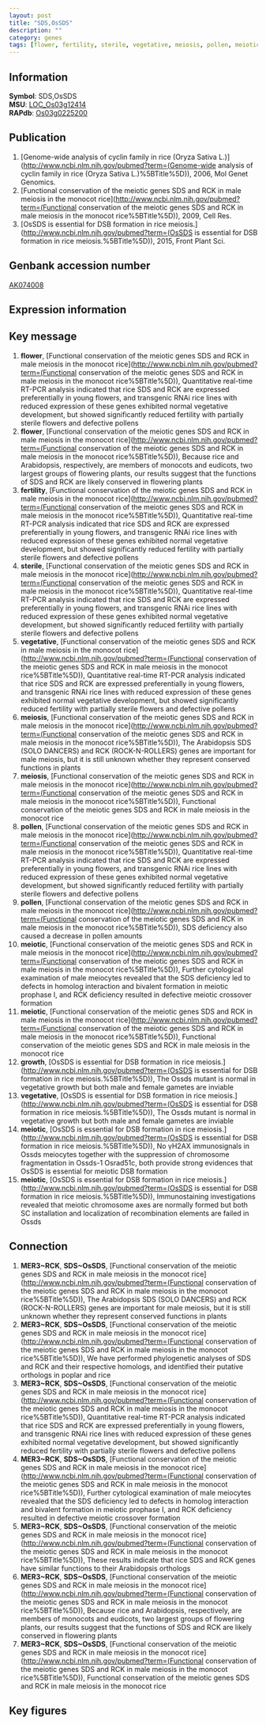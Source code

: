```yaml
---
layout: post
title: "SDS,OsSDS"
description: ""
category: genes
tags: [flower, fertility, sterile, vegetative, meiosis, pollen, meiotic, growth, Gene]
---
```


## Information
__Symbol__: SDS,OsSDS  
__MSU__: [LOC_Os03g12414](http://rice.plantbiology.msu.edu/cgi-bin/ORF_infopage.cgi?orf=LOC_Os03g12414)  
__RAPdb__: [Os03g0225200](http://rapdb.dna.affrc.go.jp/viewer/gbrowse_details/irgsp1?name=Os03g0225200)  

## Publication
1. [Genome-wide analysis of cyclin family in rice (Oryza Sativa L.)](http://www.ncbi.nlm.nih.gov/pubmed?term=(Genome-wide analysis of cyclin family in rice (Oryza Sativa L.)%5BTitle%5D)), 2006, Mol Genet Genomics.
2. [Functional conservation of the meiotic genes SDS and RCK in male meiosis in the monocot rice](http://www.ncbi.nlm.nih.gov/pubmed?term=(Functional conservation of the meiotic genes SDS and RCK in male meiosis in the monocot rice%5BTitle%5D)), 2009, Cell Res.
3. [OsSDS is essential for DSB formation in rice meiosis.](http://www.ncbi.nlm.nih.gov/pubmed?term=(OsSDS is essential for DSB formation in rice meiosis.%5BTitle%5D)), 2015, Front Plant Sci.

## Genbank accession number
[AK074008](http://www.ncbi.nlm.nih.gov/nuccore/AK074008)

## Expression information

## Key message
1. __flower__, [Functional conservation of the meiotic genes SDS and RCK in male meiosis in the monocot rice](http://www.ncbi.nlm.nih.gov/pubmed?term=(Functional conservation of the meiotic genes SDS and RCK in male meiosis in the monocot rice%5BTitle%5D)),  Quantitative real-time RT-PCR analysis indicated that rice SDS and RCK are expressed preferentially in young flowers, and transgenic RNAi rice lines with reduced expression of these genes exhibited normal vegetative development, but showed significantly reduced fertility with partially sterile flowers and defective pollens
2. __flower__, [Functional conservation of the meiotic genes SDS and RCK in male meiosis in the monocot rice](http://www.ncbi.nlm.nih.gov/pubmed?term=(Functional conservation of the meiotic genes SDS and RCK in male meiosis in the monocot rice%5BTitle%5D)),  Because rice and Arabidopsis, respectively, are members of monocots and eudicots, two largest groups of flowering plants, our results suggest that the functions of SDS and RCK are likely conserved in flowering plants
3. __fertility__, [Functional conservation of the meiotic genes SDS and RCK in male meiosis in the monocot rice](http://www.ncbi.nlm.nih.gov/pubmed?term=(Functional conservation of the meiotic genes SDS and RCK in male meiosis in the monocot rice%5BTitle%5D)),  Quantitative real-time RT-PCR analysis indicated that rice SDS and RCK are expressed preferentially in young flowers, and transgenic RNAi rice lines with reduced expression of these genes exhibited normal vegetative development, but showed significantly reduced fertility with partially sterile flowers and defective pollens
4. __sterile__, [Functional conservation of the meiotic genes SDS and RCK in male meiosis in the monocot rice](http://www.ncbi.nlm.nih.gov/pubmed?term=(Functional conservation of the meiotic genes SDS and RCK in male meiosis in the monocot rice%5BTitle%5D)),  Quantitative real-time RT-PCR analysis indicated that rice SDS and RCK are expressed preferentially in young flowers, and transgenic RNAi rice lines with reduced expression of these genes exhibited normal vegetative development, but showed significantly reduced fertility with partially sterile flowers and defective pollens
5. __vegetative__, [Functional conservation of the meiotic genes SDS and RCK in male meiosis in the monocot rice](http://www.ncbi.nlm.nih.gov/pubmed?term=(Functional conservation of the meiotic genes SDS and RCK in male meiosis in the monocot rice%5BTitle%5D)),  Quantitative real-time RT-PCR analysis indicated that rice SDS and RCK are expressed preferentially in young flowers, and transgenic RNAi rice lines with reduced expression of these genes exhibited normal vegetative development, but showed significantly reduced fertility with partially sterile flowers and defective pollens
6. __meiosis__, [Functional conservation of the meiotic genes SDS and RCK in male meiosis in the monocot rice](http://www.ncbi.nlm.nih.gov/pubmed?term=(Functional conservation of the meiotic genes SDS and RCK in male meiosis in the monocot rice%5BTitle%5D)), The Arabidopsis SDS (SOLO DANCERS) and RCK (ROCK-N-ROLLERS) genes are important for male meiosis, but it is still unknown whether they represent conserved functions in plants
7. __meiosis__, [Functional conservation of the meiotic genes SDS and RCK in male meiosis in the monocot rice](http://www.ncbi.nlm.nih.gov/pubmed?term=(Functional conservation of the meiotic genes SDS and RCK in male meiosis in the monocot rice%5BTitle%5D)), Functional conservation of the meiotic genes SDS and RCK in male meiosis in the monocot rice
8. __pollen__, [Functional conservation of the meiotic genes SDS and RCK in male meiosis in the monocot rice](http://www.ncbi.nlm.nih.gov/pubmed?term=(Functional conservation of the meiotic genes SDS and RCK in male meiosis in the monocot rice%5BTitle%5D)),  Quantitative real-time RT-PCR analysis indicated that rice SDS and RCK are expressed preferentially in young flowers, and transgenic RNAi rice lines with reduced expression of these genes exhibited normal vegetative development, but showed significantly reduced fertility with partially sterile flowers and defective pollens
9. __pollen__, [Functional conservation of the meiotic genes SDS and RCK in male meiosis in the monocot rice](http://www.ncbi.nlm.nih.gov/pubmed?term=(Functional conservation of the meiotic genes SDS and RCK in male meiosis in the monocot rice%5BTitle%5D)),  SDS deficiency also caused a decrease in pollen amounts
10. __meiotic__, [Functional conservation of the meiotic genes SDS and RCK in male meiosis in the monocot rice](http://www.ncbi.nlm.nih.gov/pubmed?term=(Functional conservation of the meiotic genes SDS and RCK in male meiosis in the monocot rice%5BTitle%5D)),  Further cytological examination of male meiocytes revealed that the SDS deficiency led to defects in homolog interaction and bivalent formation in meiotic prophase I, and RCK deficiency resulted in defective meiotic crossover formation
11. __meiotic__, [Functional conservation of the meiotic genes SDS and RCK in male meiosis in the monocot rice](http://www.ncbi.nlm.nih.gov/pubmed?term=(Functional conservation of the meiotic genes SDS and RCK in male meiosis in the monocot rice%5BTitle%5D)), Functional conservation of the meiotic genes SDS and RCK in male meiosis in the monocot rice
12. __growth__, [OsSDS is essential for DSB formation in rice meiosis.](http://www.ncbi.nlm.nih.gov/pubmed?term=(OsSDS is essential for DSB formation in rice meiosis.%5BTitle%5D)),  The Ossds mutant is normal in vegetative growth but both male and female gametes are inviable
13. __vegetative__, [OsSDS is essential for DSB formation in rice meiosis.](http://www.ncbi.nlm.nih.gov/pubmed?term=(OsSDS is essential for DSB formation in rice meiosis.%5BTitle%5D)),  The Ossds mutant is normal in vegetative growth but both male and female gametes are inviable
14. __meiotic__, [OsSDS is essential for DSB formation in rice meiosis.](http://www.ncbi.nlm.nih.gov/pubmed?term=(OsSDS is essential for DSB formation in rice meiosis.%5BTitle%5D)),  No γH2AX immunosignals in Ossds meiocytes together with the suppression of chromosome fragmentation in Ossds-1 Osrad51c, both provide strong evidences that OsSDS is essential for meiotic DSB formation
15. __meiotic__, [OsSDS is essential for DSB formation in rice meiosis.](http://www.ncbi.nlm.nih.gov/pubmed?term=(OsSDS is essential for DSB formation in rice meiosis.%5BTitle%5D)),  Immunostaining investigations revealed that meiotic chromosome axes are normally formed but both SC installation and localization of recombination elements are failed in Ossds

## Connection
1. __MER3~RCK__, __SDS~OsSDS__, [Functional conservation of the meiotic genes SDS and RCK in male meiosis in the monocot rice](http://www.ncbi.nlm.nih.gov/pubmed?term=(Functional conservation of the meiotic genes SDS and RCK in male meiosis in the monocot rice%5BTitle%5D)), The Arabidopsis SDS (SOLO DANCERS) and RCK (ROCK-N-ROLLERS) genes are important for male meiosis, but it is still unknown whether they represent conserved functions in plants
2. __MER3~RCK__, __SDS~OsSDS__, [Functional conservation of the meiotic genes SDS and RCK in male meiosis in the monocot rice](http://www.ncbi.nlm.nih.gov/pubmed?term=(Functional conservation of the meiotic genes SDS and RCK in male meiosis in the monocot rice%5BTitle%5D)),  We have performed phylogenetic analyses of SDS and RCK and their respective homologs, and identified their putative orthologs in poplar and rice
3. __MER3~RCK__, __SDS~OsSDS__, [Functional conservation of the meiotic genes SDS and RCK in male meiosis in the monocot rice](http://www.ncbi.nlm.nih.gov/pubmed?term=(Functional conservation of the meiotic genes SDS and RCK in male meiosis in the monocot rice%5BTitle%5D)),  Quantitative real-time RT-PCR analysis indicated that rice SDS and RCK are expressed preferentially in young flowers, and transgenic RNAi rice lines with reduced expression of these genes exhibited normal vegetative development, but showed significantly reduced fertility with partially sterile flowers and defective pollens
4. __MER3~RCK__, __SDS~OsSDS__, [Functional conservation of the meiotic genes SDS and RCK in male meiosis in the monocot rice](http://www.ncbi.nlm.nih.gov/pubmed?term=(Functional conservation of the meiotic genes SDS and RCK in male meiosis in the monocot rice%5BTitle%5D)),  Further cytological examination of male meiocytes revealed that the SDS deficiency led to defects in homolog interaction and bivalent formation in meiotic prophase I, and RCK deficiency resulted in defective meiotic crossover formation
5. __MER3~RCK__, __SDS~OsSDS__, [Functional conservation of the meiotic genes SDS and RCK in male meiosis in the monocot rice](http://www.ncbi.nlm.nih.gov/pubmed?term=(Functional conservation of the meiotic genes SDS and RCK in male meiosis in the monocot rice%5BTitle%5D)),  These results indicate that rice SDS and RCK genes have similar functions to their Arabidopsis orthologs
6. __MER3~RCK__, __SDS~OsSDS__, [Functional conservation of the meiotic genes SDS and RCK in male meiosis in the monocot rice](http://www.ncbi.nlm.nih.gov/pubmed?term=(Functional conservation of the meiotic genes SDS and RCK in male meiosis in the monocot rice%5BTitle%5D)),  Because rice and Arabidopsis, respectively, are members of monocots and eudicots, two largest groups of flowering plants, our results suggest that the functions of SDS and RCK are likely conserved in flowering plants
7. __MER3~RCK__, __SDS~OsSDS__, [Functional conservation of the meiotic genes SDS and RCK in male meiosis in the monocot rice](http://www.ncbi.nlm.nih.gov/pubmed?term=(Functional conservation of the meiotic genes SDS and RCK in male meiosis in the monocot rice%5BTitle%5D)), Functional conservation of the meiotic genes SDS and RCK in male meiosis in the monocot rice

## Key figures


